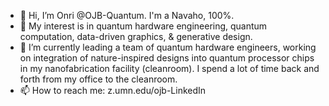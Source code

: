 - 👋 Hi, I’m Onri @OJB-Quantum. I'm a Navaho, 100%. 
- 👀 My interest is in quantum hardware engineering, quantum computation, data-driven graphics, & generative design.
- 🌱 I’m currently leading a team of quantum hardware engineers, working on integration of nature-inspired designs into quantum processor chips in my nanofabrication facility (cleanroom). I spend a lot of time back and forth from my office to the cleanroom.
- 📫 How to reach me: z.umn.edu/ojb-LinkedIn 

<!---
OJB-Quantum/OJB-Quantum is a ✨ special ✨ repository because its `README.md` (this file) appears on your GitHub profile.
You can click the Preview link to take a look at your changes.
--->
